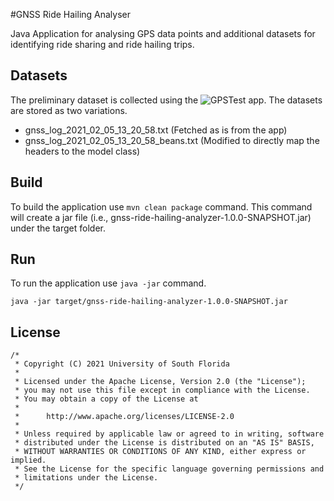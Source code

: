 #GNSS Ride Hailing Analyser 

Java Application for analysing GPS data points and additional datasets for identifying ride sharing and ride hailing trips. 

## Datasets

The preliminary dataset is collected using the ![GPSTest](https://github.com/barbeau/gpstest) app. The datasets are stored 
as two variations. 
* gnss_log_2021_02_05_13_20_58.txt (Fetched as is from the app)
* gnss_log_2021_02_05_13_20_58_beans.txt (Modified to directly map the headers to the model class)

## Build
To build the application use `mvn clean package` command. This command will create a jar file (i.e., gnss-ride-hailing-analyzer-1.0.0-SNAPSHOT.jar) 
under the target folder.

## Run
To run the application use `java -jar` command. 
```
java -jar target/gnss-ride-hailing-analyzer-1.0.0-SNAPSHOT.jar
```

## License
```
/*
 * Copyright (C) 2021 University of South Florida
 *
 * Licensed under the Apache License, Version 2.0 (the "License");
 * you may not use this file except in compliance with the License.
 * You may obtain a copy of the License at
 *
 *      http://www.apache.org/licenses/LICENSE-2.0
 *
 * Unless required by applicable law or agreed to in writing, software
 * distributed under the License is distributed on an "AS IS" BASIS,
 * WITHOUT WARRANTIES OR CONDITIONS OF ANY KIND, either express or implied.
 * See the License for the specific language governing permissions and
 * limitations under the License.
 */
```
